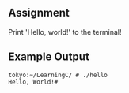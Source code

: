 ## Assignment
Print 'Hello, world!' to the terminal!

## Example Output
```terminal_session
tokyo:~/LearningC/ # ./hello                                        
Hello, World!#
```
